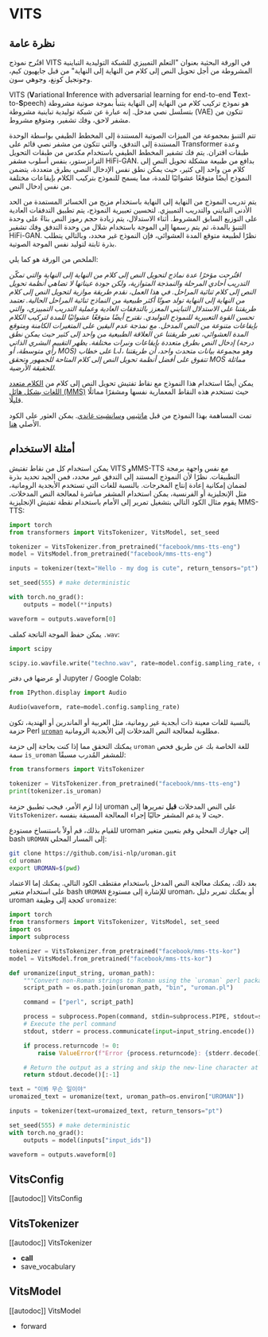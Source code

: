 # VITS

## نظرة عامة

اقتُرح نموذج VITS في الورقة البحثية بعنوان "التعلم التمييزي للشبكة التوليدية التباينية المشروطة من أجل تحويل النص إلى كلام من النهاية إلى النهاية" من قبل جايهيون كيم، وجونجيل كونغ، وجوهي سون.

VITS (**V**ariational **I**nference with adversarial learning for end-to-end **T**ext-to-**S**peech) هو نموذج تركيب كلام من النهاية إلى النهاية يتنبأ بموجة صوتية مشروطة بتسلسل نصي مدخل. إنه عبارة عن شبكة توليدية تباينية مشروطة (VAE) تتكون من مشفر لاحق، وفك تشفير، ومتوقع مشروط.

تتم التنبؤ بمجموعة من الميزات الصوتية المستندة إلى المخطط الطيفي بواسطة الوحدة المستندة إلى التدفق، والتي تتكون من مشفر نصي قائم على Transformer وعدة طبقات اقتران. يتم فك تشفير المخطط الطيفي باستخدام مكدس من طبقات التحويل الترانزستور، بنفس أسلوب مشفر HiFi-GAN. بدافع من طبيعة مشكلة تحويل النص إلى كلام من واحد إلى كثير، حيث يمكن نطق نفس الإدخال النصي بطرق متعددة، يتضمن النموذج أيضًا متوقعًا عشوائيًا للمدة، مما يسمح للنموذج بتركيب الكلام بإيقاعات مختلفة من نفس إدخال النص.

يتم تدريب النموذج من النهاية إلى النهاية باستخدام مزيج من الخسائر المستمدة من الحد الأدنى التبايني والتدريب التمييزي. لتحسين تعبيرية النموذج، يتم تطبيق التدفقات العادية على التوزيع السابق المشروط. أثناء الاستدلال، يتم زيادة حجم رموز النص بناءً على وحدة التنبؤ بالمدة، ثم يتم رسمها إلى الموجة باستخدام شلال من وحدة التدفق وفك تشفير HiFi-GAN. نظرًا لطبيعة متوقع المدة العشوائي، فإن النموذج غير محدد، وبالتالي يتطلب بذرة ثابتة لتوليد نفس الموجة الصوتية.

الملخص من الورقة هو كما يلي:

*اقتُرحت مؤخرًا عدة نماذج لتحويل النص إلى كلام من النهاية إلى النهاية والتي تمكّن التدريب أحادي المرحلة والنمذجة المتوازية، ولكن جودة عيناتها لا تضاهي أنظمة تحويل النص إلى كلام ثنائية المراحل. في هذا العمل، نقدم طريقة موازية لتحويل النص إلى كلام من النهاية إلى النهاية تولد صوتًا أكثر طبيعية من النماذج ثنائية المراحل الحالية. تعتمد طريقتنا على الاستدلال التبايني المعزز بالتدفقات العادية وعملية التدريب التمييزي، والتي تحسن القوة التعبيرية للنموذج التوليدي. نقترح أيضًا متوقعًا عشوائيًا للمدة لتركيب الكلام بإيقاعات متنوعة من النص المدخل. مع نمذجة عدم اليقين على المتغيرات الكامنة ومتوقع المدة العشوائي، تعبر طريقتنا عن العلاقة الطبيعية من واحد إلى كثير حيث يمكن نطق إدخال النص بطرق متعددة بإيقاعات ونبرات مختلفة. يظهر التقييم البشري الذاتي (درجة رأي متوسطة، أو MOS) على خطاب LJ، وهو مجموعة بيانات متحدث واحد، أن طريقتنا تتفوق على أفضل أنظمة تحويل النص إلى كلام المتاحة للجمهور وتحقق MOS مماثلة للحقيقة الأرضية.*

يمكن أيضًا استخدام هذا النموذج مع نقاط تفتيش تحويل النص إلى كلام من [الكلام متعدد اللغات بشكل هائل (MMS)](https://arxiv.org/abs/2305.13516) حيث تستخدم هذه النقاط المعمارية نفسها ومشفرًا مماثلًا قليلًا.

تمت المساهمة بهذا النموذج من قبل [ماتثيس](https://huggingface.co/Matthijs) و[سانشيت غاندي](https://huggingface.co/sanchit-gandhi). يمكن العثور على الكود الأصلي [هنا](https://github.com/jaywalnut310/vits).

## أمثلة الاستخدام

يمكن استخدام كل من نقاط تفتيش VITS وMMS-TTS مع نفس واجهة برمجة التطبيقات. نظرًا لأن النموذج المستند إلى التدفق غير محدد، فمن الجيد تحديد بذرة لضمان إمكانية إعادة إنتاج المخرجات. بالنسبة للغات التي تستخدم الأبجدية الرومانية، مثل الإنجليزية أو الفرنسية، يمكن استخدام المشفر مباشرة لمعالجة النص المدخلات. يقوم مثال الكود التالي بتشغيل تمرير إلى الأمام باستخدام نقطة تفتيش الإنجليزية MMS-TTS:

```python
import torch
from transformers import VitsTokenizer, VitsModel, set_seed

tokenizer = VitsTokenizer.from_pretrained("facebook/mms-tts-eng")
model = VitsModel.from_pretrained("facebook/mms-tts-eng")

inputs = tokenizer(text="Hello - my dog is cute", return_tensors="pt")

set_seed(555) # make deterministic

with torch.no_grad():
    outputs = model(**inputs)

waveform = outputs.waveform[0]
```

يمكن حفظ الموجة الناتجة كملف `.wav`:

```python
import scipy

scipy.io.wavfile.write("techno.wav", rate=model.config.sampling_rate, data=waveform)
```

أو عرضها في دفتر Jupyter / Google Colab:

```python
from IPython.display import Audio

Audio(waveform, rate=model.config.sampling_rate)
```

بالنسبة للغات معينة ذات أبجدية غير رومانية، مثل العربية أو الماندرين أو الهندية، تكون حزمة Perl [`uroman`](https://github.com/isi-nlp/uroman) مطلوبة لمعالجة النص المدخلات إلى الأبجدية الرومانية.

يمكنك التحقق مما إذا كنت بحاجة إلى حزمة `uroman` للغة الخاصة بك عن طريق فحص سمة `is_uroman` للمشفر المُدرب مسبقًا:

```python
from transformers import VitsTokenizer

tokenizer = VitsTokenizer.from_pretrained("facebook/mms-tts-eng")
print(tokenizer.is_uroman)
```

إذا لزم الأمر، فيجب تطبيق حزمة uroman على النص المدخلات **قبل** تمريرها إلى `VitsTokenizer`، حيث لا يدعم المشفر حاليًا إجراء المعالجة المسبقة بنفسه.

للقيام بذلك، قم أولاً باستنساخ مستودع uroman إلى جهازك المحلي وقم بتعيين متغير bash `UROMAN` إلى المسار المحلي:

```bash
git clone https://github.com/isi-nlp/uroman.git
cd uroman
export UROMAN=$(pwd)
```

بعد ذلك، يمكنك معالجة النص المدخل باستخدام مقتطف الكود التالي. يمكنك إما الاعتماد على استخدام متغير bash `UROMAN` للإشارة إلى مستودع uroman، أو يمكنك تمرير دليل uroman كحجة إلى وظيفة `uromaize`:

```python
import torch
from transformers import VitsTokenizer, VitsModel, set_seed
import os
import subprocess

tokenizer = VitsTokenizer.from_pretrained("facebook/mms-tts-kor")
model = VitsModel.from_pretrained("facebook/mms-tts-kor")

def uromanize(input_string, uroman_path):
    """Convert non-Roman strings to Roman using the `uroman` perl package."""
    script_path = os.path.join(uroman_path, "bin", "uroman.pl")

    command = ["perl", script_path]

    process = subprocess.Popen(command, stdin=subprocess.PIPE, stdout=subprocess.PIPE, stderr=subprocess.PIPE)
    # Execute the perl command
    stdout, stderr = process.communicate(input=input_string.encode())

    if process.returncode != 0:
        raise ValueError(f"Error {process.returncode}: {stderr.decode()}")

    # Return the output as a string and skip the new-line character at the end
    return stdout.decode()[:-1]

text = "이봐 무슨 일이야"
uromaized_text = uromanize(text, uroman_path=os.environ["UROMAN"])

inputs = tokenizer(text=uromaized_text, return_tensors="pt")

set_seed(555) # make deterministic
with torch.no_grad():
    outputs = model(inputs["input_ids"])

waveform = outputs.waveform[0]
```

## VitsConfig

[[autodoc]] VitsConfig

## VitsTokenizer

[[autodoc]] VitsTokenizer

- __call__
- save_vocabulary

## VitsModel

[[autodoc]] VitsModel

- forward